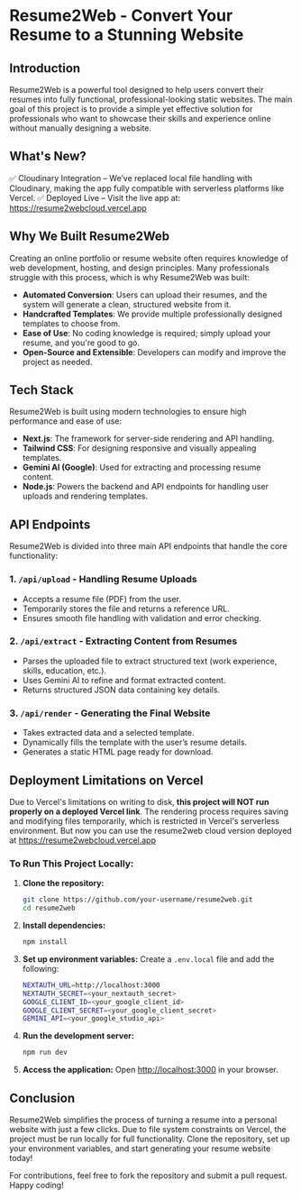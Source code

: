 # Resume2Web - Convert Your Resume to a Stunning Website

## Introduction
Resume2Web is a powerful tool designed to help users convert their resumes into fully functional, professional-looking static websites. The main goal of this project is to provide a simple yet effective solution for professionals who want to showcase their skills and experience online without manually designing a website.

## What's New?
✅ Cloudinary Integration – We’ve replaced local file handling with Cloudinary, making the app fully compatible with serverless platforms like Vercel.
✅ Deployed Live – Visit the live app at: https://resume2webcloud.vercel.app

## Why We Built Resume2Web
Creating an online portfolio or resume website often requires knowledge of web development, hosting, and design principles. Many professionals struggle with this process, which is why Resume2Web was built:
- **Automated Conversion**: Users can upload their resumes, and the system will generate a clean, structured website from it.
- **Handcrafted Templates**: We provide multiple professionally designed templates to choose from.
- **Ease of Use**: No coding knowledge is required; simply upload your resume, and you're good to go.
- **Open-Source and Extensible**: Developers can modify and improve the project as needed.

## Tech Stack
Resume2Web is built using modern technologies to ensure high performance and ease of use:
- **Next.js**: The framework for server-side rendering and API handling.
- **Tailwind CSS**: For designing responsive and visually appealing templates.
- **Gemini AI (Google)**: Used for extracting and processing resume content.
- **Node.js**: Powers the backend and API endpoints for handling user uploads and rendering templates.

## API Endpoints
Resume2Web is divided into three main API endpoints that handle the core functionality:

### 1. `/api/upload` - Handling Resume Uploads
- Accepts a resume file (PDF) from the user.
- Temporarily stores the file and returns a reference URL.
- Ensures smooth file handling with validation and error checking.

### 2. `/api/extract` - Extracting Content from Resumes
- Parses the uploaded file to extract structured text (work experience, skills, education, etc.).
- Uses Gemini AI to refine and format extracted content.
- Returns structured JSON data containing key details.

### 3. `/api/render` - Generating the Final Website
- Takes extracted data and a selected template.
- Dynamically fills the template with the user’s resume details.
- Generates a static HTML page ready for download.

## Deployment Limitations on Vercel
Due to Vercel's limitations on writing to disk, **this project will NOT run properly on a deployed Vercel link**. The rendering process requires saving and modifying files temporarily, which is restricted in Vercel's serverless environment. But now you can use the resume2web cloud version deployed at https://resume2webcloud.vercel.app

### **To Run This Project Locally:**
1. **Clone the repository:**
   ```sh
   git clone https://github.com/your-username/resume2web.git
   cd resume2web
   ```
2. **Install dependencies:**
   ```sh
   npm install
   ```
3. **Set up environment variables:**
   Create a `.env.local` file and add the following:
   ```sh
   NEXTAUTH_URL=http://localhost:3000
   NEXTAUTH_SECRET=<your_nextauth_secret>
   GOOGLE_CLIENT_ID=<your_google_client_id>
   GOOGLE_CLIENT_SECRET=<your_google_client_secret>
   GEMINI_API=<your_google_studio_api>
   ```
4. **Run the development server:**
   ```sh
   npm run dev
   ```
5. **Access the application:**
   Open [http://localhost:3000](http://localhost:3000) in your browser.

## Conclusion
Resume2Web simplifies the process of turning a resume into a personal website with just a few clicks. Due to file system constraints on Vercel, the project must be run locally for full functionality. Clone the repository, set up your environment variables, and start generating your resume website today!

For contributions, feel free to fork the repository and submit a pull request. Happy coding!

